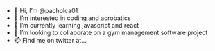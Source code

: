 - 👋  Hi, I’m @pacholca01
- 👀  I’m interested in coding and acrobatics
- 🌱  I’m currently learning javascript and react
- 💞️  I’m looking to collaborate on a gym management software project
- 📫  Find me on twitter at...

<!---
pacholca01/pacholca01 is a ✨ special ✨ repository because its `README.md` (this file) appears on your GitHub profile.
You can click the Preview link to take a look at your changes.
--->
